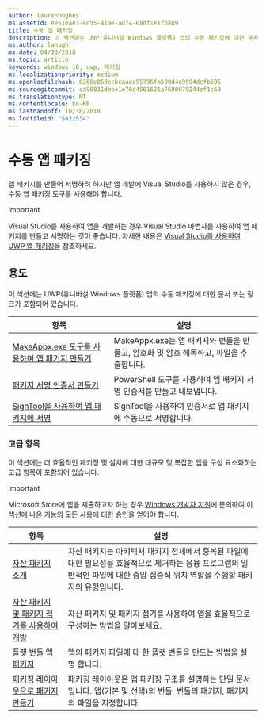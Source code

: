 ```yaml
---
author: laurenhughes
ms.assetid: ee51eae3-ed55-419e-ad74-6adf1e1fb8b9
title: 수동 앱 패키징
description: 이 섹션에는 UWP(유니버설 Windows 플랫폼) 앱의 수동 패키징에 대한 문서 또는 링크가 포함되어 있습니다.
ms.author: lahugh
ms.date: 04/30/2018
ms.topic: article
keywords: windows 10, uwp, 패키징
ms.localizationpriority: medium
ms.openlocfilehash: 0268e858ecbcaaee95796fa590d4a9994dcfb505
ms.sourcegitcommit: ca96031debe1e76d4501621a7680079244ef1c60
ms.translationtype: MT
ms.contentlocale: ko-KR
ms.lasthandoff: 10/30/2018
ms.locfileid: "5822534"
---
```

# <a name="manual-app-packaging"></a>수동 앱 패키징

앱 패키지를 만들어 서명하려 하지만 앱 개발에 Visual Studio를 사용하지 않은 경우, 수동 앱 패키징 도구를 사용해야 합니다.

> [!IMPORTANT] 
> Visual Studio를 사용하여 앱을 개발하는 경우 Visual Studio 마법사를 사용하여 앱 패키지를 만들고 서명하는 것이 좋습니다. 자세한 내용은 [Visual Studio를 사용하여 UWP 앱 패키징](https://msdn.microsoft.com/windows/uwp/packaging/packaging-uwp-apps)을 참조하세요.

## <a name="purpose"></a>용도

이 섹션에는 UWP(유니버설 Windows 플랫폼) 앱의 수동 패키징에 대한 문서 또는 링크가 포함되어 있습니다.

| 항목 | 설명 |
|-------|-------------|
| [MakeAppx.exe 도구를 사용하여 앱 패키지 만들기](create-app-package-with-makeappx-tool.md) | MakeAppx.exe는 앱 패키지와 번들을 만들고, 암호화 및 암호 해독하고, 파일을 추출합니다. |
| [패키지 서명 인증서 만들기](create-certificate-package-signing.md) | PowerShell 도구를 사용하여 앱 패키지 서명 인증서를 만들고 내보냅니다. |
| [SignTool을 사용하여 앱 패키지에 서명](sign-app-package-using-signtool.md) | SignTool을 사용하여 인증서로 앱 패키지에 수동으로 서명합니다. |

### <a name="advanced-topics"></a>고급 항목

이 섹션에는 더 효율적인 패키징 및 설치에 대한 대규모 및 복잡한 앱을 구성 요소화하는 고급 항목이 포함되어 있습니다. 

> [!IMPORTANT]
> Microsoft Store에 앱을 제출하고자 하는 경우 [Windows 개발자 지원](https://developer.microsoft.com/windows/support)에 문의하여 이 섹션에 나온 기능의 모든 사용에 대한 승인을 얻어야 합니다.


| 항목 | 설명 |
|-------|-------------|
| [자산 패키지 소개](asset-packages.md) | 자산 패키지는 아키텍처 패키지 전체에서 중복된 파일에 대한 필요성을 효율적으로 제거하는 응용 프로그램의 일반적인 파일에 대한 중앙 집중식 위치 역할을 수행할 패키지의 유형입니다. |
| [자산 패키지 및 패키지 접기를 사용하여 개발](package-folding.md) | 자산 패키지 및 패키지 접기를 사용하여 앱을 효율적으로 구성하는 방법을 알아보세요. |
| [플랫 번들 앱 패키지](flat-bundles.md) | 앱의 패키지 파일에 대 한 플랫 번들을 만드는 방법을 설명 합니다. |
| [패키징 레이아웃으로 패키지 만들기](packaging-layout.md) | 패키징 레이아웃은 앱 패키징 구조를 설명하는 단일 문서입니다. 앱(기본 및 선택)의 번들, 번들의 패키지, 패키지의 파일을 지정합니다. |
